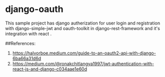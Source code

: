 # django-oauth

This sample project has django autherization for user login and registration with django-simple-jwt and oauth-toolkit in django-rest-framework and it's integration with react .

##References: 
1. https://halvorboe.medium.com/guide-to-an-oauth2-api-with-django-6ba66a31d6d
2. https://medium.com/@ronakchitlangya1997/jwt-authentication-with-react-js-and-django-c034aae1e60d
